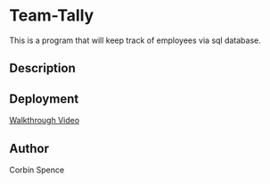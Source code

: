 # Team-Tally

This is a program that will keep track of employees via sql database.

## Description



## Deployment

[Walkthrough Video]()

## Author

Corbin Spence